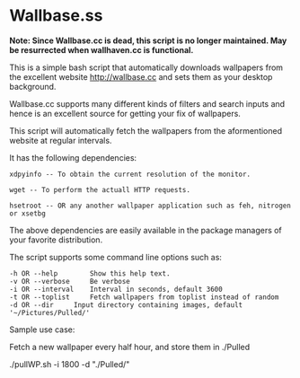 Wallbase.ss
=================

**Note: Since Wallbase.cc is dead, this script is no longer maintained. May be resurrected when wallhaven.cc is functional.**

This is a simple bash script that automatically downloads wallpapers from the excellent website http://wallbase.cc and sets them as your desktop background. 

Wallbase.cc supports many different kinds of filters and search inputs and hence is an excellent source for getting your fix of wallpapers.

This script will automatically fetch the wallpapers from the aformentioned website at regular intervals.

It has the following dependencies:

	xdpyinfo -- To obtain the current resolution of the monitor.

	wget -- To perform the actuall HTTP requests.

	hsetroot -- OR any another wallpaper application such as feh, nitrogen or xsetbg


The above dependencies are easily available in the package managers of your favorite distribution.

The script supports some command line options such as:

	-h OR --help		Show this help text.
	-v OR --verbose		Be verbose
	-i OR --interval	Interval in seconds, default 3600
	-t OR --toplist		Fetch wallpapers from toplist instead of random
	-d OR --dir		Input directory containing images, default '~/Pictures/Pulled/'

Sample use case:

Fetch a new wallpaper every half hour, and store them in ./Pulled

./pullWP.sh -i 1800 -d "./Pulled/"
